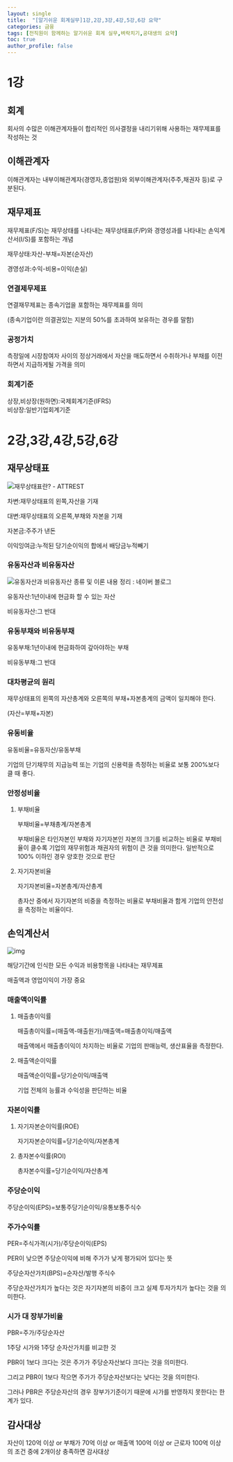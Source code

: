 ```yaml
---
layout: single
title:  "[알기쉬운 회계실무]1강,2강,3강,4강,5강,6강 요약"
categories: 금융
tags: [전직원이 함께하는 알기쉬운 회계 실무,벼락치기,공대생의 요약]
toc: true
author_profile: false
---
```

# 1강
## 회계
회사의 수많은 이해관계자들이 합리적인 의사결정을 내리기위해 사용하는 재무제표를 작성하는 것

## 이해관계자
이해관계자는 내부이해관계자(경영자,종업원)와 외부이해관계자(주주,채권자 등)로 구분된다.

## 재무제표
재무제표(F/S)는 재무상태를 나타내는 재무상태표(F/P)와 경영성과를 나타내는 손익계산서(I/S)를 포함하는 개념

재무상태:자산-부채=자본(순자산)

경영성과:수익-비용=이익(손실)

### 연결제무제표

연결재무제표는 종속기업을 포함하는 재무제표를 의미

(종속기업이란 의결권있는 지분의 50%를 초과하여 보유하는 경우를 말함)

### 공정가치

측정일에 시장참여자 사이의 정상거래에서 자산을 매도하면서 수취하거나 부채를 이전하면서 지급하게될 가격을 의미

### 회계기준

상장,비상장(원하면):국제회계기준(IFRS)<br>
비상장:일반기업회계기준

# 2강,3강,4강,5강,6강
## 재무상태표

![재무상태표란? - ATTREST](../../images/2022-01-23-1/img_110121_post_01.png)

차변:재무상태표의 왼쪽,자산을 기재

대변:재무상태표의 오른쪽,부채와 자본을 기재

자본금:주주가 낸돈

이익잉여금:누적된 당기순이익의 합에서 배당금누적빼기

### 유동자산과 비유동자산

![유동자산과 비유동자산 종류 및 이론 내용 정리 : 네이버 블로그](../../images/2022-01-23-1/image.png)

유동자산:1년이내에 현금화 할 수 있는 자산

비유동자산:그 반대

### 유동부채와 비유동부채

유동부채:1년이내에 현금화하여 갚아야하는 부채

비유동부채:그 반대

### 대차평균의 원리

재무상태표의 왼쪽의 자산총계와 오른쪽의 부채+자본총계의 금액이 일치해야 한다.

(자산=부채+자본)

### 유동비율

유동비율=유동자산/유동부채

기업의 단기채무의 지급능력 또는 기업의 신용력을 측정하는 비율로 보통 200%보다 클 때 좋다.

### 안정성비율

1. 부채비율

   부채비율=부채총계/자본총계

   부채비율은 타인자본인 부채와 자기자본인 자본의 크기를 비교하는 비율로 부채비율이 클수록 기업의 재무위험과 채권자의 위험이 큰 것을 의미한다. 일반적으로 100% 이하인 경우 양호한 것으로 판단

2. 자기자본비율

   자기자본비율=자본총계/자산총계

   총자산 중에서 자기자본의 비중을 측정하는 비율로 부채비율과 함게 기업의 안전성을 측정하는 비율이다.

## 손익계산서

![img](../../images/2022-01-23-1/230F56375189C9480E.png)

해당기간에 인식한 모든 수익과 비용항목을 나타내는 재무제표

매출액과 영업이익이 가장 중요

### 매출액이익률

1. 매출총이익률

   매출총이익률=(매출액-매출원가)/매출액=매출총이익/매출액

   매출액에서 매출총이익이 차지하는 비율로 기업의 판매능력, 생산표율을 측정한다.

2. 매출액순이익률

   매출액순이익률=당기순이익/매출액

   기업 전체의 능률과 수익성을 판단하는 비율

### 자본이익률

1. 자기자본순이익률(ROE)

   자기자본순이익률=당기순이익/자본총계

2. 총자본수익률(ROI)

   총자본수익률=당기순이익/자산총계

### 주당순이익

주당순이익(EPS)=보통주당기순이익/유통보통주식수

### 주가수익률

PER=주식가격(시가)/주당순이익(EPS)

PER이 낮으면 주당순이익에 비해 주가가 낮게 평가되어 있다는 뜻

주당순자산가치(BPS)=순자산/발행 주식수

주당순자산가치가 높다는 것은 자기자본의 비중이 크고 실제 투자가치가 높다는 것을 의미한다.

### 시가 대 장부가비율

PBR=주가/주당순자산

1주당 시가와 1주당 순자산가치를 비교한 것

PBR이 1보다 크다는 것은 주가가 주당순자산보다 크다는 것을 의미한다.

그리고 PBR이 1보다 작으면 주가가 주당순자산보다는 낮다는 것을 의미한다.

그러나 PBR은 주당순자산의 경우 장부가기준이기 때문에 시가를 반영하지 못한다는 한계가 있다. 

## 감사대상

자산이 120억 이상 or 부채가 70억 이상 or 매출액 100억 이상 or 근로자 100억 이상의 조건 중에 2개이상 충족하면 감사대상
